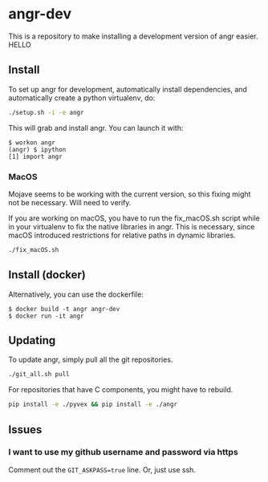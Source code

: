 # angr-dev

This is a repository to make installing a development version of angr easier. HELLO

## Install

To set up angr for development, automatically install dependencies, and automatically create a python virtualenv, do:

```bash
./setup.sh -i -e angr
```

This will grab and install angr.
You can launch it with:

```ShellSession
$ workon angr
(angr) $ ipython
[1] import angr
```

### MacOS

Mojave seems to be working with the current version, so this fixing might not be necessary. Will need to verify.

If you are working on macOS, you have to run the fix_macOS.sh script while in your virtualenv to fix the native libraries in angr. This is necessary, since macOS introduced restrictions for relative paths in dynamic libraries.
```bash
./fix_macOS.sh
```

## Install (docker)

Alternatively, you can use the dockerfile:

```ShellSession
$ docker build -t angr angr-dev
$ docker run -it angr
```

## Updating

To update angr, simply pull all the git repositories.

```bash
./git_all.sh pull
```

For repositories that have C components, you might have to rebuild.

```bash
pip install -e ./pyvex && pip install -e ./angr
```

## Issues

### I want to use my github username and password via https

Comment out the `GIT_ASKPASS=true` line. Or, just use ssh.

